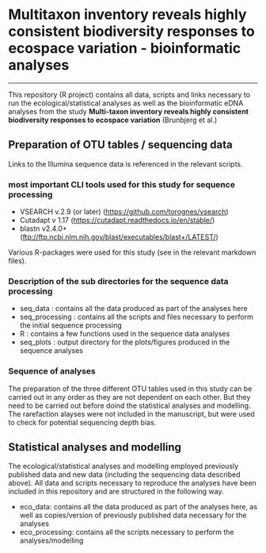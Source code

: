 # Multitaxon inventory reveals highly consistent biodiversity responses to ecospace variation - bioinformatic analyses  
___

This repository (R project) contains all data, scripts and links necessary to run the ecological/statistical analyses as well as the bioinformatic eDNA analyses from the study  **Multi-taxon inventory reveals highly consistent biodiversity responses to ecospace variation**  (Brunbjerg et al.)  

## Preparation of OTU tables / sequencing data
Links to the Illumina sequence data is referenced in the relevant scripts.  

### most important CLI tools used for this study for sequence processing  

 * VSEARCH v.2.9 (or later) (https://github.com/torognes/vsearch) 
 * Cutadapt v 1.17 (https://cutadapt.readthedocs.io/en/stable/)  
 * blastn v2.4.0+ (ftp://ftp.ncbi.nlm.nih.gov/blast/executables/blast+/LATEST/) 
 
Various R-packages were used for this study (see in the relevant markdown files).  

### Description of the sub directories for the sequence data processing  

 * seq_data : contains all the data produced as part of the analyses here  
 * seq_processing : contains all the scripts and files necessary to perform the initial sequence processing  
 * R : contains a few functions used in the sequence data analyses  
 * seq_plots : output directory for the plots/figures produced in the sequence analyses

### Sequence of analyses
The preparation of the three different OTU tables used in this study can be carried out in any order as they are not dependent on each other. But they need to be carried out before doind the statistical analyses and modelling.  
The rarefaction alayses were not included in the manuscript, but were used to check for potential sequencing depth bias.  

## Statistical analyses and modelling
The ecological/statistical analyses and modelling employed previously published data and new data (including the sequencing data described above). All data and scripts necessary to reproduce the analyses have been included in this repository and are structured in the following way.
  * eco_data: contains all the data produced as part of the analyses here, as well as copies/version of previously published data necessary for the analyses  
  * eco_processing: contains all the scripts necessary to perform the analyses/modelling  